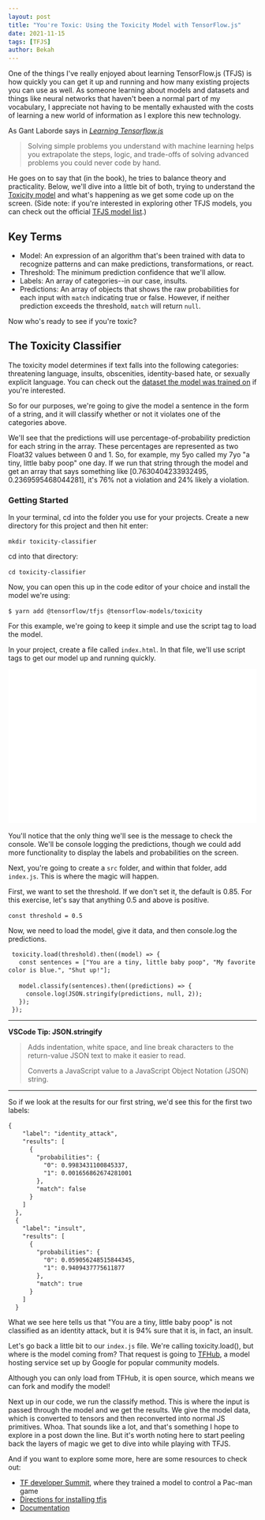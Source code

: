 ```yaml
---
layout: post
title: "You're Toxic: Using the Toxicity Model with TensorFlow.js"
date: 2021-11-15
tags: [TFJS]
author: Bekah
---
```


One of the things I've really enjoyed about learning TensorFlow.js (TFJS) is how quickly you can get it up and running and how many existing projects you can use as well. As someone learning about models and datasets and things like neural networks that haven't been a normal part of my vocabulary, I appreciate not having to be mentally exhausted with the costs of learning a new world of information as I explore this new technology.

As Gant Laborde says in [_Learning Tensorflow.js_](https://www.oreilly.com/library/view/learning-tensorflowjs/9781492090786/)

> Solving simple problems you understand with machine learning helps you extrapolate the steps, logic, and trade-offs of solving advanced problems you could never code by hand.

He goes on to say that (in the book), he tries to balance theory and practicality. Below, we'll dive into a little bit of both, trying to understand the [Toxicity model](https://github.com/tensorflow/tfjs-models/tree/master/toxicity) and what's happening as we get some code up on the screen. (Side note: if you're interested in exploring other TFJS models, you can check out the official [TFJS model list](https://github.com/tensorflow/tfjs-models/).)

## Key Terms

- Model: An expression of an algorithm that's been trained with data to recognize patterns and can make predictions, transformations, or react.
- Threshold: The minimum prediction confidence that we'll allow.
- Labels: An array of categories--in our case, insults.
- Predictions: An array of objects that shows the raw probabilities for each input with `match` indicating true or false. However, if neither prediction exceeds the threshold, `match` will return `null`.

Now who's ready to see if you're toxic?

## The Toxicity Classifier

The toxicity model determines if text falls into the following categories:
threatening language, insults, obscenities, identity-based hate, or sexually explicit language. You can check out the [dataset the model was trained on](https://figshare.com/articles/data_json/7376747) if you're interested.

So for our purposes, we're going to give the model a sentence in the form of a string, and it will classify whether or not it violates one of the categories above.

We'll see that the predictions will use percentage-of-probability prediction for each string in the array. These percentages are represented as two Float32 values between 0 and 1. So, for example, my 5yo called my 7yo "a tiny, little baby poop" one day. If we run that string through the model and get an array that says something like [0.7630404233932495, 0.2369595468044281], it's 76% not a violation and 24% likely a violation.

### Getting Started

In your terminal, cd into the folder you use for your projects. Create a new directory for this project and then hit enter:

`mkdir toxicity-classifier`

cd into that directory:

`cd toxicity-classifier`

Now, you can open this up in the code editor of your choice and install the model we're using:

`$ yarn add @tensorflow/tfjs @tensorflow-models/toxicity`

For this example, we're going to keep it simple and use the script tag to load the model.

In your project, create a file called `index.html`. In that file, we'll use script tags to get our model up and running quickly.

![toxicity model html code](../assets/toxicityhtml.svg)

You'll notice that the only thing we'll see is the message to check the console. We'll be console logging the predictions, though we could add more functionality to display the labels and probabilities on the screen.

Next, you're going to create a `src` folder, and within that folder, add `index.js`. This is where the magic will happen.

First, we want to set the threshold. If we don't set it, the default is 0.85. For this exercise, let's say that anything 0.5 and above is positive.

`const threshold = 0.5`

Now, we need to load the model, give it data, and then console.log the predictions.

```
 toxicity.load(threshold).then((model) => {
   const sentences = ["You are a tiny, little baby poop", "My favorite color is blue.", "Shut up!"];

   model.classify(sentences).then((predictions) => {
     console.log(JSON.stringify(predictions, null, 2));
   });
 });
```

---

**VSCode Tip: JSON.stringify**

> Adds indentation, white space, and line break characters to the return-value JSON text to make it easier to read.
>
> Converts a JavaScript value to a JavaScript Object Notation (JSON) string.

---

So if we look at the results for our first string, we'd see this for the first two labels:

```
{
    "label": "identity_attack",
    "results": [
      {
        "probabilities": {
          "0": 0.9983431100845337,
          "1": 0.001656862674281001
        },
        "match": false
      }
    ]
  },
  {
    "label": "insult",
    "results": [
      {
        "probabilities": {
          "0": 0.059056248515844345,
          "1": 0.9409437775611877
        },
        "match": true
      }
    ]
  }
```

What we see here tells us that "You are a tiny, little baby poop" is not classified as an identity attack, but it is 94% sure that it is, in fact, an insult.

Let's go back a little bit to our `index.js` file. We're calling toxicity.load(), but where is the model coming from? That request is going to [TFHub](https://tfhub.dev/), a model hosting service set up by Google for popular community models.

Although you can only load from TFHub, it is open source, which means we can fork and modify the model!

Next up in our code, we run the classify method. This is where the input is passed through the model and we get the results. We give the model data, which is converted to tensors and then reconverted into normal JS primitives. Whoa. That sounds like a lot, and that's something I hope to explore in a post down the line. But it's worth noting here to start peeling back the layers of magic we get to dive into while playing with TFJS.

And if you want to explore some more, here are some resources to check out:

- [TF developer Summit](youtu.be/YB-kfeNIPCE), where they trained a model to control a Pac-man game
- [Directions for installing tfjs](https://www.tensorflow.org/js/tutorials/setup)
- [Documentation](https://github.com/tensorflow/tfjs/tree/master/tfjs)
